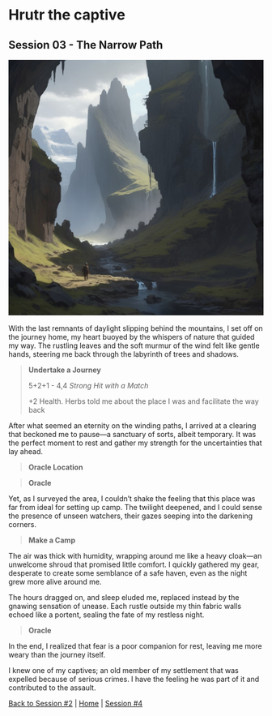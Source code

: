 # Hrutr the captive

## Session 03 - The Narrow Path

![](img/session_03.jpg)

With the last remnants of daylight slipping behind the mountains, I set off on the journey home, my heart buoyed by the whispers of nature that guided my way. The rustling leaves and the soft murmur of the wind felt like gentle hands, steering me back through the labyrinth of trees and shadows.

> **Undertake a Journey**
>
> 5+2+1 - 4,4 *Strong Hit with a Match*
>
> +2 Health. Herbs told me about the place I was and facilitate the way back

After what seemed an eternity on the winding paths, I arrived at a clearing that beckoned me to pause—a sanctuary of sorts, albeit temporary. It was the perfect moment to rest and gather my strength for the uncertainties that lay ahead.

> **Oracle Location**

> **Oracle**

Yet, as I surveyed the area, I couldn’t shake the feeling that this place was far from ideal for setting up camp. The twilight deepened, and I could sense the presence of unseen watchers, their gazes seeping into the darkening corners. 

> **Make a Camp**

The air was thick with humidity, wrapping around me like a heavy cloak—an unwelcome shroud that promised little comfort. I quickly gathered my gear, desperate to create some semblance of a safe haven, even as the night grew more alive around me. 

The hours dragged on, and sleep eluded me, replaced instead by the gnawing sensation of unease. Each rustle outside my thin fabric walls echoed like a portent, sealing the fate of my restless night. 

> **Oracle**

In the end, I realized that fear is a poor companion for rest, leaving me more weary than the journey itself. 

I knew one of my captives; an old member of my settlement that was expelled because of serious crimes. I have the feeling he was part of it and contributed to the assault.

[Back to Session #2](session_02.html) | [Home](../../index.html) | [Session #4](session_04.html)